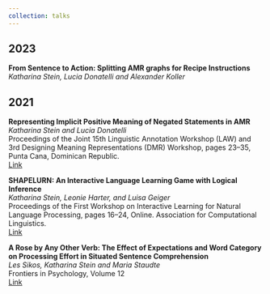 ```yaml
---
collection: talks
---
```


## 2023
**From Sentence to Action: Splitting AMR graphs for Recipe Instructions**<br>
*Katharina Stein, Lucia Donatelli and Alexander Koller*<br>



## 2021
**Representing Implicit Positive Meaning of Negated Statements in AMR**<br>
*Katharina Stein and Lucia Donatelli*<br>
Proceedings of the Joint 15th Linguistic Annotation Workshop (LAW) and 3rd Designing Meaning Representations (DMR) Workshop, pages 23–35, Punta Cana, Dominican Republic.<br>
[Link](http://dx.doi.org/10.18653/v1/2021.law-1.3)

**SHAPELURN: An Interactive Language Learning Game with Logical Inference**<br>
*Katharina Stein, Leonie Harter, and Luisa Geiger*<br>
Proceedings of the First Workshop on Interactive Learning for Natural Language Processing, pages 16–24, Online. Association for Computational Linguistics.<br>
[Link](http://dx.doi.org/10.18653/v1/2021.internlp-1.3)

**A Rose by Any Other Verb: The Effect of Expectations and Word Category on Processing Effort in Situated Sentence Comprehension**<br>
*Les Sikos, Katharina Stein and Maria Staudte*<br>
Frontiers in Psychology, Volume 12 <br>
[Link](https://doi.org/10.3389/fpsyg.2021.661898)